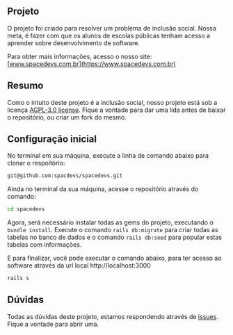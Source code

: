 ## Projeto

O projeto foi criado para resolver um problema de inclusão social. Nossa meta, é fazer com que os alunos de escolas públicas tenham acesso a aprender sobre desenvolvimento de software.

Para obter mais informações, acesso o nosso site: [www.spacedevs.com.br](https://www.spacedevs.com.br)

## Resumo

Como o intuito deste projeto é a inclusão social, nosso projeto está sob a licença [AGPL-3.0 license](https://github.com/spacdevs/spacedevs?tab=AGPL-3.0-1-ov-file#readme). Fique a vontade para dar uma lida antes de baixar o repositório, ou criar um fork do mesmo.

## Configuração inicial

No terminal em sua máquina, execute a linha de comando abaixo para clonar o respoitório:

```bash
git@github.com:spacdevs/spacedevs.git
```

Ainda no terminal da sua máquina, acesse o repositório através do comando:

```bash
cd spacedevs
```

Agora, será necessário instalar todas as gems do projeto, executando o `bundle install`.
Execute o comando `rails db:migrate` para criar todas as tabelas no banco de dados e o comando `rails db:seed` para popular estas tabelas com informações.

E para finalizar, você pode executar o comando abaixo, para ter acesso ao software através da url local http://localhost:3000

```bash
rails s
```

## Dúvidas

Todas as dúvidas deste projeto, estamos respondendo através de [issues](https://github.com/spacdevs/spacedevs/issues). Fique a vontade para abrir uma.

